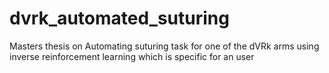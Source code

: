 # dvrk_automated_suturing
Masters thesis on Automating suturing task for one of the dVRk arms using inverse reinforcement learning which is specific for an user
